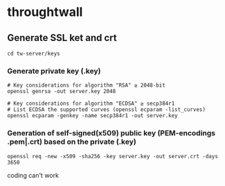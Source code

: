 # throughtwall

## Generate SSL ket and crt

```
cd tw-server/keys
```

### Generate private key (.key)

```
# Key considerations for algorithm "RSA" ≥ 2048-bit
openssl genrsa -out server.key 2048

# Key considerations for algorithm "ECDSA" ≥ secp384r1
# List ECDSA the supported curves (openssl ecparam -list_curves)
openssl ecparam -genkey -name secp384r1 -out server.key
```

### Generation of self-signed(x509) public key (PEM-encodings .pem|.crt) based on the private (.key)

```
openssl req -new -x509 -sha256 -key server.key -out server.crt -days 3650
```

coding can't work